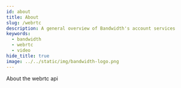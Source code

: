 ```yaml
---
id: about
title: About
slug: /webrtc   
description: A general overview of Bandwidth's account services
keywords:
  - bandwidth
  - webrtc
  - video
hide_title: true
image: ../../static/img/bandwidth-logo.png
---
```


About the webrtc api
